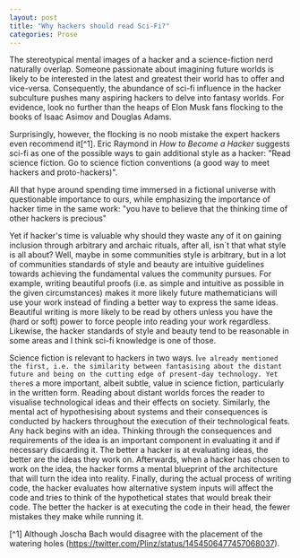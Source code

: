 ```yaml
---
layout: post
title: "Why hackers should read Sci-Fi?"
categories: Prose
---
```


The stereotypical mental images of a hacker and a science-fiction nerd naturally overlap. Someone passionate about imagining future worlds is likely to be interested in the latest and greatest their world has to offer and vice-versa. Consequently, the abundance of sci-fi influence in the hacker subculture pushes many aspiring hackers to delve into fantasy worlds. For evidence, look no further than the heaps of Elon Musk fans flocking to the books of Isaac Asimov and Douglas Adams.

Surprisingly, however, the flocking is no noob mistake the expert hackers even recommend it[^1]. Eric Raymond in *How to Become a Hacker* suggests sci-fi as one of the possible ways to gain additional style as a hacker: "Read science fiction. Go to science fiction conventions (a good way to meet hackers and proto-hackers)".

All that hype around spending time immersed in a fictional universe with questionable importance to ours, while emphasizing the importance of hacker time in the same work: "you have to believe that the thinking time of other hackers is precious"

Yet if hacker's time is valuable why should they waste any of it on gaining inclusion through arbitrary and archaic rituals, after all, isn`t that what style is all about? Well, maybe in some communities style is arbitrary, but in a lot of communities standards of style and beauty are intuitive guidelines towards achieving the fundamental values the community pursues. For example, writing beautiful proofs (i.e. as simple and intuitive as possible in the given circumstances) makes it more likely future mathematicians will use your work instead of finding a better way to express the same ideas. Beautiful writing is more likely to be read by others unless you have the (hard or soft) power to force people into reading your work regardless. Likewise, the hacker standards of style and beauty tend to be reasonable in some areas and I think sci-fi knowledge is one of those.

Science fiction is relevant to hackers in two ways. I`ve already mentioned the first, i.e. the similarity between fantasising about the distant future and being on the cutting edge of present-day technology. Yet there`s a more important, albeit subtle, value in science fiction, particularly in the written form. Reading about distant worlds forces the reader to visualise technological ideas and their effects on society. Similarly, the mental act of hypothesising about systems and their consequences is conducted by hackers throughout the execution of their technological feats. Any hack begins with an idea. Thinking through the consequences and requirements of the idea is an important component in evaluating it and if necessary discarding it. The better a hacker is at evaluating ideas, the better are the ideas they work on. Afterwards, when a hacker has chosen to work on the idea, the hacker forms a mental blueprint of the architecture that will turn the idea into reality. Finally, during the actual process of writing code, the hacker evaluates how alternative system inputs will affect the code and tries to think of the hypothetical states that would break their code. The better the hacker is at executing the code in their head, the fewer mistakes they make while running it.

[^1] Although Joscha Bach would disagree with the placement of the watering holes (https://twitter.com/Plinz/status/1454506477457068037).
